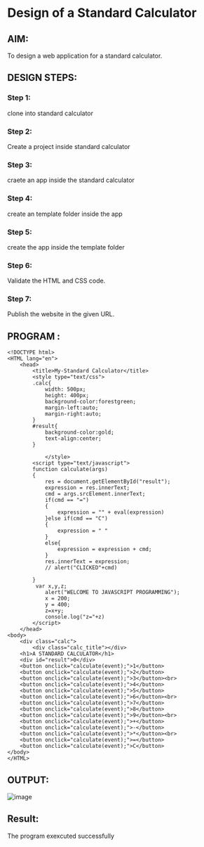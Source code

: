 # Design of a Standard Calculator

## AIM:

To design a web application for a standard calculator.

## DESIGN STEPS:

### Step 1:
clone into standard calculator


### Step 2:
Create a project inside standard calculator


### Step 3:
craete an app inside the standard calculator


### Step 4:
create an template folder inside the app


### Step 5:
create the app inside the template folder

### Step 6:

Validate the HTML and CSS code.

### Step 7:

Publish the website in the given URL.

## PROGRAM :
```
<!DOCTYPE html>
<HTML lang="en">
    <head>
        <title>My-Standard Calculator</title>
        <style type="text/css">
        .calc{
            width: 500px;
            height: 400px;
            background-color:forestgreen;
            margin-left:auto;
            margin-right:auto;
        }
        #result{
            background-color:gold;
            text-align:center;
        }  
            
            </style>
        <script type="text/javascript">
        function calculate(args)
        {
            res = document.getElementById("result");
            expression = res.innerText;
            cmd = args.srcElement.innerText;
            if(cmd == "=")
            {
                expression = "" + eval(expression)
            }else if(cmd == "C")
            {
                expression = " "
            }
            else{
                expression = expression + cmd;
            }
            res.innerText = expression;
            // alert("CLICKED"+cmd)

        }
         var x,y,z;
            alert("WELCOME TO JAVASCRIPT PROGRAMMING");
            x = 200;
            y = 400;
            z=x+y;
            console.log("z="+z)
        </script>
    </head>
<body>
    <div class="calc">
        <div class="calc_title"></div>
    <h1>A STANDARD CALCULATOR</h1>
    <div id="result">0</div>
    <button onclick="calculate(event);">1</button>
    <button onclick="calculate(event);">2</button>
    <button onclick="calculate(event);">3</button><br>
    <button onclick="calculate(event);">4</button>
    <button onclick="calculate(event);">5</button>
    <button onclick="calculate(event);">6</button><br>
    <button onclick="calculate(event);">7</button>
    <button onclick="calculate(event);">8</button>
    <button onclick="calculate(event);">9</button><br>
    <button onclick="calculate(event);">+</button>
    <button onclick="calculate(event);">-</button>
    <button onclick="calculate(event);">*</button><br>
    <button onclick="calculate(event);">=</button>
    <button onclick="calculate(event);">C</button>
</body>
</HTML>
```
## OUTPUT:
![image](https://user-images.githubusercontent.com/118679883/213492923-fe7b72fa-dd75-4baa-837b-ccf46d314eca.png)


## Result:
The program exexcuted successfully


